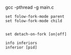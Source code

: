 
gcc -pthread -g main.c

```shell
set folow-fork-mode parent 
set folow-fork-mode child 


set detach-on-fork [on|off]

info inferiors
inferior [pid]

```
